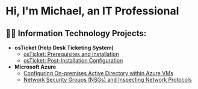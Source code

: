 <h1>Hi, I'm Michael, an IT Professional

<h2>👨‍💻 Information Technology Projects:</h2>

- <b>osTicket (Help Desk Ticketing System)</b>
  - [osTicket: Prerequisites and Installation](https://github.com/Bigmike118/ostickets-prereqs)
  - [osTicket: Post-Installation Configuration](https://github.com/Bigmike118/ostickets---Post-Install-Configuration)
- <b>Microsoft Azure</b>
  - [Configuring On-premises Active Directory within Azure VMs](https://github.com/Bigmike118/Bigmike118-On-premises-Active-Directory-Deployed-in-the-Cloud-Azure-)
  - [Network Security Groups (NSGs) and Inspecting Network Protocols](https://github.com/Bigmike118/Network-Security-Groups-NSGs-and-Inspecting-Traffic-Between-Azure-Virtual-Machines)
